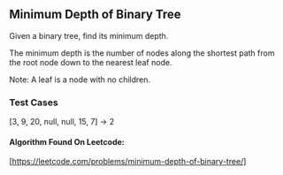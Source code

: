 ## Minimum Depth of Binary Tree

Given a binary tree, find its minimum depth.

The minimum depth is the number of nodes along the shortest path from the root node down to the nearest leaf node.

Note: A leaf is a node with no children.

### Test Cases

[3, 9, 20, null, null, 15, 7] -> 2

#### Algorithm Found On Leetcode:

[https://leetcode.com/problems/minimum-depth-of-binary-tree/]